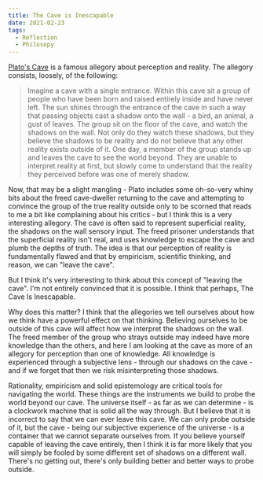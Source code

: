 ```yaml
---
title: The Cave is Inescapable
date: 2021-02-23
tags:
  - Reflection
  - Philosopy
---
```


[Plato's Cave](https://en.wikipedia.org/wiki/Allegory_of_the_cave) is a famous allegory about perception and reality. The allegory consists, loosely, of the following:

> Imagine a cave with a single entrance. Within this cave sit a group of people who have been born and raised entirely inside and have never left. The sun shines through the entrance of the cave in such a way that passing objects cast a shadow onto the wall - a bird, an animal, a gust of leaves. The group sit on the floor of the cave, and watch the shadows on the wall. Not only do they watch these shadows, but they believe the shadows to be reality and do not believe that any other reality exists outside of it. One day, a member of the group stands up and leaves the cave to see the world beyond. They are unable to interpret reality at first, but slowly come to understand that the reality they perceived before was one of merely shadow. 

Now, that may be a slight mangling - Plato includes some oh-so-very whiny bits about the freed cave-dweller returning to the cave and attempting to convince the group of the true reality outside only to be scorned that reads to me a bit like complaining about his critics - but I think this is a very interesting allegory. The cave is often said to represent superficial reality, the shadows on the wall sensory input. The freed prisoner understands that the superficial reality isn't real, and uses knowledge to escape the cave and plumb the depths of truth. The idea is that our perception of reality is fundamentally flawed and that by empiricism, scientific thinking, and reason, we can "leave the cave".

But I think it's very interesting to think about this concept of "leaving the cave". I'm not entirely convinced that it is possible. I think that perhaps, The Cave Is Inescapable.

Why does this matter? I think that the allegories we tell ourselves about how we think have a powerful effect on that thinking. Believing ourselves to be outside of this cave will affect how we interpret the shadows on the wall. The freed member of the group who strays outside may indeed have more knowledge than the others, and here I am looking at the cave as more of an allegory for perception than one of knowledge. All knowledge is experienced through a subjective lens - through our shadows on the cave - and if we forget that then we risk misinterpreting those shadows.

Rationality, empiricism and solid epistemology are critical tools for navigating the world. These things are the instruments we build to probe the world beyond our cave. The universe itself - as far as we can determine - is a clockwork machine that is solid all the way through. But I believe that it is incorrect to say that we can ever leave this cave. We can only probe outside of it, but the cave - being our subjective experience of the universe - is a container that we cannot separate ourselves from. If you believe yourself capable of leaving the cave entirely, then I think it is far more likely that you will simply be fooled by some different set of shadows on a different wall. There's no getting out, there's only building better and better ways to probe outside.